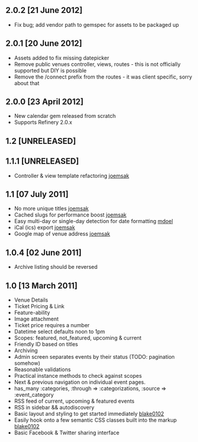 ## 2.0.2 [21 June 2012]
* Fix bug; add vendor path to gemspec for assets to be packaged up

## 2.0.1 [20 June 2012]
* Assets added to fix missing datepicker
* Remove public venues controller, views, routes - this is not officially supported but DIY is possible
* Remove the /connect prefix from the routes - it was client specific, sorry about that

## 2.0.0 [23 April 2012]
* New calendar gem released from scratch
* Supports Refinery 2.0.x

## 1.2 [UNRELEASED]

## 1.1.1 [UNRELEASED]
* Controller & view template refactoring [joemsak](https://github.com/joemsak)

## 1.1 [07 July 2011]
* No more unique titles [joemsak](https://github.com/joemsak)
* Cached slugs for performance boost [joemsak](https://github.com/joemsak)
* Easy multi-day or single-day detection for date formatting [mdoel](https://github.com/mdoel)
* iCal (ics) export [joemsak](https://github.com/joemsak)
* Google map of venue address [joemsak](https://github.com/joemsak)

## 1.0.4 [02 June 2011]
* Archive listing should be reversed


## 1.0 [13 March 2011]

* Venue Details
* Ticket Pricing & Link
* Feature-ability
* Image attachment
* Ticket price requires a number
* Datetime select defaults noon to 1pm
* Scopes: featured, not_featured, upcoming & current
* Friendly ID based on titles
* Archiving
* Admin screen separates events by their status (TODO: pagination somehow)
* Reasonable validations
* Practical instance methods to check against scopes
* Next & previous navigation on individual event pages.
* has_many :categories, :through => :categorizations, :source => :event_category
* RSS feed of current, upcoming & featured events
* RSS in sidebar && autodiscovery
* Basic layout and styling to get started immediately [blake0102](http://github.com/blake0102)
* Easily hook onto a few semantic CSS classes built into the markup [blake0102](http://github.com/blake0102)
* Basic Facebook & Twitter sharing interface

